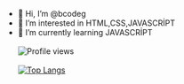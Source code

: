 - 👋 Hi, I’m @bcodeg
- 👀 I’m interested in HTML,CSS,JAVASCRİPT
- 🌱 I’m currently learning JAVASCRİPT <br> <br>
![Profile views](https://gpvc.arturio.dev/bcodeg) <br> <br>
[![Top Langs](https://github-readme-stats.vercel.app/api/top-langs/?username=bcodeg&layout=compact)](https://github.com/anuraghazra/github-readme-stats) <br>

<!---
bcodeg/bcodeg is a ✨ special ✨ repository because its `README.md` (this file) appears on your GitHub profile.
You can click the Preview link to take a look at your changes.
--->
